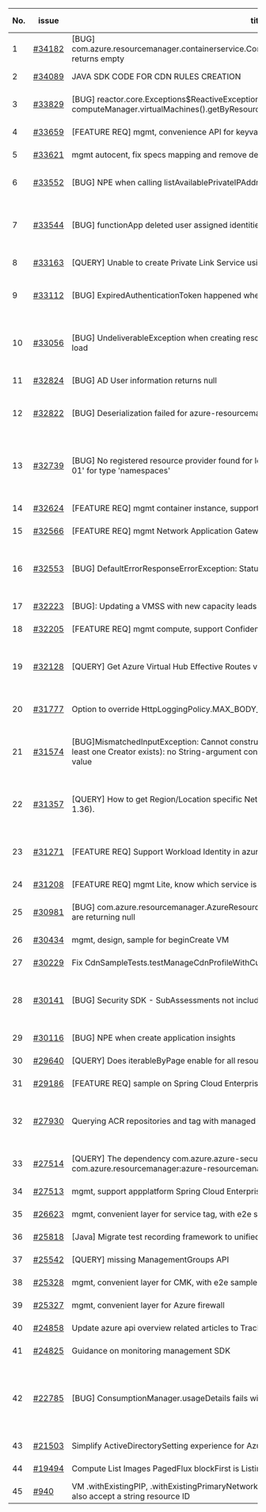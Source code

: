 | No. | issue | title | labels | assignees | bot advice | created date |
| ------ | ------ | ------ | ------ | ------ | ------ | :-----: |
|1|[#34182](https://github.com/Azure/azure-sdk-for-java/issues/34182)|[BUG] com.azure.resourcemanager.containerservice.ContainerServiceManager.kubernetesClusters().list() returns empty|question, ARM, Mgmt, customer-reported|XiaofeiCao|new comment|2023-03-23|
|2|[#34089](https://github.com/Azure/azure-sdk-for-java/issues/34089)|JAVA SDK CODE FOR CDN RULES CREATION|question, Mgmt, customer-reported|XiaofeiCao||2023-03-17|
|3|[#33829](https://github.com/Azure/azure-sdk-for-java/issues/33829)|[BUG] reactor.core.Exceptions$ReactiveException: java.lang.InterruptedException occurs at computeManager.virtualMachines().getByResourceGroup(resGroup, name)|Compute - VM, Service Attention, Mgmt, needs-team-attention|TravisCragg-MSFT, XiaofeiCao|new comment|2023-03-02|
|4|[#33659](https://github.com/Azure/azure-sdk-for-java/issues/33659)|[FEATURE REQ] mgmt, convenience API for keyvault HSM|Mgmt|XiaofeiCao||2023-02-22|
|5|[#33621](https://github.com/Azure/azure-sdk-for-java/issues/33621)|mgmt autocent, fix specs mapping and remove deprecated packages|Mgmt, Mgmt - Track 2|XiaofeiCao||2023-02-21|
|6|[#33552](https://github.com/Azure/azure-sdk-for-java/issues/33552)|[BUG] NPE when calling listAvailablePrivateIPAddresses with limited AD permissions |question, Network, Mgmt, customer-reported|XiaofeiCao||2023-02-16|
|7|[#33544](https://github.com/Azure/azure-sdk-for-java/issues/33544)|[BUG] functionApp deleted user assigned identities been returned under the FunctionApp object|question, Service Attention, Mgmt, customer-reported, Functions, needs-team-attention|weidongxu-microsoft||2023-02-16|
|8|[#33163](https://github.com/Azure/azure-sdk-for-java/issues/33163)|[QUERY] Unable to create Private Link Service using the SDK. |question, ARM, Mgmt, customer-reported|XiaofeiCao||2023-01-25|
|9|[#33112](https://github.com/Azure/azure-sdk-for-java/issues/33112)|[BUG] ExpiredAuthenticationToken happened when deleting resource groups|question, AAD, Service Attention, Mgmt, customer-reported, needs-team-attention|XiaofeiCao|new comment|2023-01-19|
|10|[#33056](https://github.com/Azure/azure-sdk-for-java/issues/33056)|[BUG] UndeliverableException when creating resource group and network security group in heavy load|question, ARM, Service Attention, Mgmt, customer-reported, pillar-reliability, needs-team-attention|XiaofeiCao||2023-01-18|
|11|[#32824](https://github.com/Azure/azure-sdk-for-java/issues/32824)|[BUG] AD User information returns null|question, ARM, Mgmt, customer-reported|XiaofeiCao||2023-01-09|
|12|[#32822](https://github.com/Azure/azure-sdk-for-java/issues/32822)|[BUG] Deserialization failed for azure-resourcemanager-security's listing security contacts|question, Security, Service Attention, Mgmt, customer-reported|XiaofeiCao||2023-01-09|
|13|[#32739](https://github.com/Azure/azure-sdk-for-java/issues/32739)|[BUG] No registered resource provider found for location 'chinanorth2' and API version '2021-11-01' for type 'namespaces'|bug, Service Bus, Service Attention, Mgmt, needs-author-feedback, no-recent-activity, blocking-customer-adoption|weidongxu-microsoft|new comment|2022-12-30|
|14|[#32624](https://github.com/Azure/azure-sdk-for-java/issues/32624)|[FEATURE REQ] mgmt container instance, support container update|Mgmt, Mgmt - Track 2|XiaofeiCao||2022-12-16|
|15|[#32566](https://github.com/Azure/azure-sdk-for-java/issues/32566)|[FEATURE REQ] mgmt Network Application Gateway, support WAF policy for WAF_V2|Mgmt, Mgmt - Track 2|XiaofeiCao||2022-12-12|
|16|[#32553](https://github.com/Azure/azure-sdk-for-java/issues/32553)|[BUG] DefaultErrorResponseErrorException: Status code 502 in listing webApps|question, Service Attention, Mgmt, customer-reported, Web Apps, needs-team-attention|weidongxu-microsoft||2022-12-09|
|17|[#32223](https://github.com/Azure/azure-sdk-for-java/issues/32223)|[BUG]: Updating a VMSS with new capacity leads to outdated VM models|Compute - VMSS, Mgmt|XiaofeiCao||2022-11-17|
|18|[#32205](https://github.com/Azure/azure-sdk-for-java/issues/32205)|[FEATURE REQ] mgmt compute, support Confidential VM|Mgmt, Mgmt - Track 2|XiaofeiCao||2022-11-17|
|19|[#32128](https://github.com/Azure/azure-sdk-for-java/issues/32128)|[QUERY] Get Azure Virtual Hub Effective Routes via Java SDK|question, Service Attention, Mgmt, customer-reported, needs-team-attention, Network - Virtual WAN|weidongxu-microsoft|new comment|2022-11-14|
|20|[#31777](https://github.com/Azure/azure-sdk-for-java/issues/31777)|Option to override HttpLoggingPolicy.MAX_BODY_LOG_SIZE|ARM, Mgmt, customer-reported, feature-request|XiaofeiCao|new comment|2022-10-27|
|21|[#31574](https://github.com/Azure/azure-sdk-for-java/issues/31574)|[BUG]MismatchedInputException: Cannot construct instance of `java.util.ArrayList` (although at least one Creator exists): no String-argument constructor/factory method to deserialize from String value|question, Mgmt, customer-reported, needs-team-attention, Track 1, dependency-issue-jackson|weidongxu-microsoft, XiaofeiCao||2022-10-19|
|22|[#31357](https://github.com/Azure/azure-sdk-for-java/issues/31357)|[QUERY] How to get Region/Location specific Network Security Group (Using Java SDK version 1.36).|question, Network, Service Attention, Mgmt, customer-reported, needs-team-attention|XiaofeiCao||2022-10-10|
|23|[#31271](https://github.com/Azure/azure-sdk-for-java/issues/31271)|[FEATURE REQ] Support Workload Identity in azure-resourcemanager-containerservice|question, AKS, Mgmt, customer-reported, needs-team-attention, Container Service|XiaofeiCao||2022-10-05|
|24|[#31208](https://github.com/Azure/azure-sdk-for-java/issues/31208)|[FEATURE REQ] mgmt Lite, know which service is popular, but we not generated for long|Mgmt, Mgmt - Track 2, planning|XiaofeiCao||2022-09-29|
|25|[#30981](https://github.com/Azure/azure-sdk-for-java/issues/30981)|[BUG] com.azure.resourcemanager.AzureResourceManager.Authenticated.activeDirectoryUsers() are returning null|question, ARM, Mgmt, customer-reported, needs-team-attention|XiaofeiCao||2022-09-15|
|26|[#30434](https://github.com/Azure/azure-sdk-for-java/issues/30434)|mgmt, design, sample for beginCreate VM|Mgmt|XiaofeiCao||2022-08-12|
|27|[#30229](https://github.com/Azure/azure-sdk-for-java/issues/30229)|Fix CdnSampleTests.testManageCdnProfileWithCustomDomain|Mgmt, test bug, Mgmt - Track 2|XiaofeiCao||2022-08-01|
|28|[#30141](https://github.com/Azure/azure-sdk-for-java/issues/30141)|[BUG] Security SDK - SubAssessments not includes additional data |question, Security, Service Attention, Mgmt, customer-reported, needs-team-attention|XiaofeiCao||2022-07-26|
|29|[#30116](https://github.com/Azure/azure-sdk-for-java/issues/30116)|[BUG] NPE when create application insights|Mgmt, Mgmt - Track 2|XiaofeiCao||2022-07-25|
|30|[#29640](https://github.com/Azure/azure-sdk-for-java/issues/29640)|[QUERY] Does iterableByPage enable for all resource provider?|question, ARM, Mgmt, customer-reported|XiaofeiCao|new comment|2022-06-24|
|31|[#29186](https://github.com/Azure/azure-sdk-for-java/issues/29186)|[FEATURE REQ] sample on Spring Cloud Enterprise Tier|Mgmt, Mgmt - Track 2|XiaofeiCao||2022-06-02|
|32|[#27930](https://github.com/Azure/azure-sdk-for-java/issues/27930)|Querying ACR repositories and tag with managed identity|question, Container Registry, Service Attention, Mgmt, customer-reported, needs-team-attention|weidongxu-microsoft||2022-03-29|
|33|[#27514](https://github.com/Azure/azure-sdk-for-java/issues/27514)|[QUERY] The dependency com.azure.azure-security-keyvault-secrets should not be passed to com.azure.resourcemanager:azure-resourcemanager|question, Mgmt, Client, customer-reported, needs-team-attention|weidongxu-microsoft|new comment|2022-03-08|
|34|[#27513](https://github.com/Azure/azure-sdk-for-java/issues/27513)|mgmt, support appplatform Spring Cloud Enterprise tier|Mgmt, Mgmt - Track 2|XiaofeiCao||2022-03-08|
|35|[#26623](https://github.com/Azure/azure-sdk-for-java/issues/26623)|mgmt, convenient layer for service tag, with e2e samples|Mgmt, Mgmt - Track 2, planning|XiaofeiCao||2022-01-21|
|36|[#25818](https://github.com/Azure/azure-sdk-for-java/issues/25818)|[Java] Migrate test recording framework to unified test framework|Mgmt, MQ|haolingdong-msft|new issue|2021-12-06|
|37|[#25542](https://github.com/Azure/azure-sdk-for-java/issues/25542)|[QUERY] missing ManagementGroups API|question, Mgmt, customer-reported|weidongxu-microsoft||2021-11-19|
|38|[#25328](https://github.com/Azure/azure-sdk-for-java/issues/25328)|mgmt, convenient layer for CMK, with e2e samples|Mgmt, Mgmt - Track 2, planning|XiaofeiCao||2021-11-11|
|39|[#25327](https://github.com/Azure/azure-sdk-for-java/issues/25327)|mgmt, convenient layer for Azure firewall|Mgmt, Mgmt - Track 2, planning|weidongxu-microsoft||2021-11-11|
|40|[#24858](https://github.com/Azure/azure-sdk-for-java/issues/24858)|Update azure api overview related articles to Track2|Mgmt|XiaofeiCao||2021-10-18|
|41|[#24825](https://github.com/Azure/azure-sdk-for-java/issues/24825)|Guidance on monitoring management SDK|Mgmt, Epic, planning|weidongxu-microsoft||2021-10-15|
|42|[#22785](https://github.com/Azure/azure-sdk-for-java/issues/22785)|[BUG] ConsumptionManager.usageDetails fails with 400 Bad Request|bug, Service Attention, Mgmt, customer-reported, needs-team-attention, needs-team-triage, Consumption - UsageDetailsAndExport|XiaofeiCao||2021-07-06|
|43|[#21503](https://github.com/Azure/azure-sdk-for-java/issues/21503)|Simplify ActiveDirectorySetting experience for AzureStackUser|Mgmt, Mgmt - Track 2|weidongxu-microsoft||2021-05-14|
|44|[#19494](https://github.com/Azure/azure-sdk-for-java/issues/19494)|Compute List Images PagedFlux blockFirst is Listing All Pages|bug, Compute, Mgmt|XiaofeiCao||2021-02-26|
|45|[#940](https://github.com/Azure/azure-sdk-for-java/issues/940)|VM .withExistingPIP, .withExistingPrimaryNetwork, .withExistingNIC and other withExisting* should also accept a string resource ID|Mgmt, feature-request|XiaofeiCao||2016-07-06|
